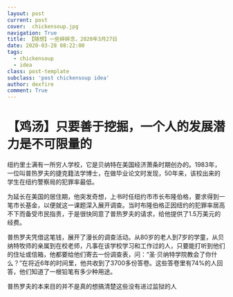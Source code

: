 ```yaml
---
layout: post
current: post
cover:  chickensoup.jpg
navigation: True
title: 【随想】一些碎碎念，2020年3月27日
date: 2020-03-28 08:22:00
tags:
  - chickensoup
  - idea
class: post-template
subclass: 'post chickensoup idea'
author: dexfire
comment: True
---
```


# 【鸡汤】只要善于挖掘，一个人的发展潜力是不可限量的

纽约里士满有一所穷人学校，它是贝纳特在美国经济萧条时期创办的。1983年，一位叫普热罗夫的捷克籍法学博士，在做毕业论文时发现，50年来，该校出来的学生在纽约警察局的犯罪率最低。

为延长在美国的居住期，他突发奇想，上书时任纽约市市长布隆伯格，要求得到一笔市长基金，以便就这一课题深入展开调查。当时布隆伯格正因纽约的犯罪率居高不下而备受市民指责，于是很快同意了普热罗夫的请求，给他提供了1.5万美元的经费。

普热罗夫凭借这笔钱，展开了漫长的调查活动。从80岁的老人到7岁的学童，从贝纳特牧师的亲属到在校老师，凡事在该学校学习和工作过的人，只要能打听到他们的住址或信箱，他都要给他们寄去一份调查表，问：“圣·贝纳特学院教会了你什么？”在将近6年的时间里，他共收到了3700多份答卷。这些答卷里有74%的人回答，他们知道了一根铅笔有多少种用途。

普热罗夫的本来目的并不是真的想搞清楚这些没有进过监狱的人
